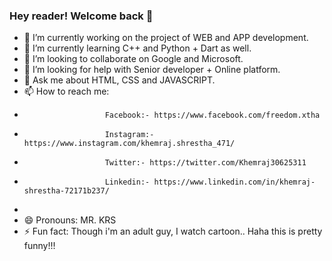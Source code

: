 ### Hey reader! Welcome back 👋




- 🔭 I’m currently working on the project of WEB and APP development. 
- 🌱 I’m currently learning C++ and Python + Dart as well.
- 👯 I’m looking to collaborate on Google and Microsoft.
- 🤔 I’m looking for help with Senior developer + Online platform.
- 💬 Ask me about HTML, CSS and JAVASCRIPT.
- 📫 How to reach me: 
-                       Facebook:- https://www.facebook.com/freedom.xtha
-                       Instagram:- https://www.instagram.com/khemraj.shrestha_471/
-                       Twitter:- https://twitter.com/Khemraj30625311
-                       Linkedin:- https://www.linkedin.com/in/khemraj-shrestha-72171b237/
-               
- 😄 Pronouns: MR. KRS
- ⚡ Fun fact: Though i'm an adult guy, I watch cartoon.. Haha this is pretty funny!!!
